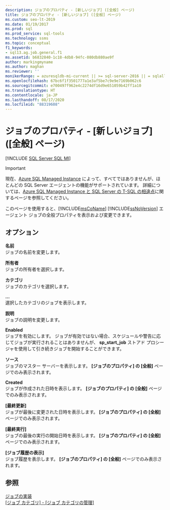 ```yaml
---
description: ジョブのプロパティ - [新しいジョブ] ([全般] ページ)
title: ジョブのプロパティ - [新しいジョブ] ([全般] ページ)
ms.custom: seo-lt-2019
ms.date: 01/19/2017
ms.prod: sql
ms.prod_service: sql-tools
ms.technology: ssms
ms.topic: conceptual
f1_keywords:
- sql13.ag.job.general.f1
ms.assetid: b6832840-1c18-4db8-94fc-080db880ae9f
author: markingmyname
ms.author: maghan
ms.reviewer: ''
monikerRange: = azuresqldb-mi-current || >= sql-server-2016 || = sqlallproducts-allversions
ms.openlocfilehash: 67bc6f1f3501777a1e3af5be7c9e9e7169b062c6
ms.sourcegitcommit: e700497f962e4c2274df16d9e651059b42ff1a10
ms.translationtype: HT
ms.contentlocale: ja-JP
ms.lasthandoff: 08/17/2020
ms.locfileid: "88319608"
---
```

# <a name="job-properties---new-job-general-page"></a>ジョブのプロパティ - [新しいジョブ] ([全般] ページ)
[!INCLUDE [SQL Server SQL MI](../../includes/applies-to-version/sql-asdbmi.md)]

> [!IMPORTANT]  
> 現在、[Azure SQL Managed Instance](https://docs.microsoft.com/azure/sql-database/sql-database-managed-instance) によって、すべてではありませんが、ほとんどの SQL Server エージェントの機能がサポートされています。 詳細については、[Azure SQL Managed Instance と SQL Server の T-SQL の相違点](https://docs.microsoft.com/azure/sql-database/sql-database-managed-instance-transact-sql-information#sql-server-agent)に関するページを参照してください。

このページを使用すると、[!INCLUDE[msCoName](../../includes/msconame_md.md)] [!INCLUDE[ssNoVersion](../../includes/ssnoversion-md.md)] エージェント ジョブの全般プロパティを表示および変更できます。  
  
## <a name="options"></a>オプション  
**名前**  
ジョブの名前を変更します。  
  
**所有者**  
ジョブの所有者を選択します。  
  
**カテゴリ**  
ジョブのカテゴリを選択します。  
  
**...**  
選択したカテゴリのジョブを表示します。  
  
**説明**  
ジョブの説明を変更します。  
  
**Enabled**  
ジョブを有効にします。 ジョブが有効ではない場合、スケジュールや警告に応じてジョブが実行されることはありませんが、 **sp_start_job** ストアド プロシージャを使用して引き続きジョブを開始することができます。  
  
**ソース**  
ジョブのマスター サーバーを表示します。 **[ジョブのプロパティ] の [全般]** ページでのみ表示されます。  
  
**Created**  
ジョブが作成された日時を表示します。 **[ジョブのプロパティ] の [全般]** ページでのみ表示されます。  
  
**[最終更新]**  
ジョブが最後に変更された日時を表示します。 **[ジョブのプロパティ] の [全般]** ページでのみ表示されます。  
  
**[最終実行]**  
ジョブの最後の実行の開始日時を表示します。 **[ジョブのプロパティ] の [全般]** ページでのみ表示されます。  
  
**[ジョブ履歴の表示]**  
ジョブ履歴を表示します。 **[ジョブのプロパティ] の [全般]** ページでのみ表示されます。  
  
## <a name="see-also"></a>参照  
[ジョブの実装](../../ssms/agent/implement-jobs.md)  
[[ジョブ カテゴリ] - [ジョブ カテゴリの管理]](../../ssms/agent/job-categories-manage-job-categories.md)  
  

